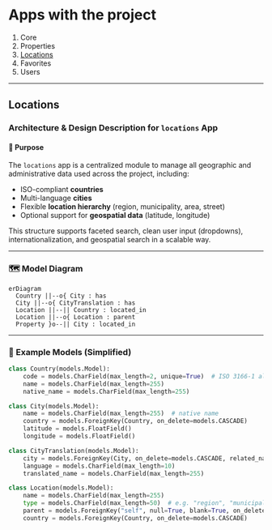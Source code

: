 # Apps with the project

1. Core
2. Properties
3. [Locations](#locations)
4. Favorites
5. Users

---

## Locations

### **Architecture & Design Description for `locations` App**

#### 🧱 Purpose

The `locations` app is a centralized module to manage all geographic and administrative data used across the project, including:

* ISO-compliant **countries**
* Multi-language **cities**
* Flexible **location hierarchy** (region, municipality, area, street)
* Optional support for **geospatial data** (latitude, longitude)

This structure supports faceted search, clean user input (dropdowns), internationalization, and geospatial search in a scalable way.

---

### 🗺️ Model Diagram

```mermaid
erDiagram
  Country ||--o{ City : has
  City ||--o{ CityTranslation : has
  Location ||--|| Country : located_in
  Location ||--o{ Location : parent
  Property }o--|| City : located_in
```

---

### 🧩 Example Models (Simplified)

```python
class Country(models.Model):
    code = models.CharField(max_length=2, unique=True)  # ISO 3166-1 alpha-2
    name = models.CharField(max_length=255)
    native_name = models.CharField(max_length=255)

class City(models.Model):
    name = models.CharField(max_length=255)  # native name
    country = models.ForeignKey(Country, on_delete=models.CASCADE)
    latitude = models.FloatField()
    longitude = models.FloatField()

class CityTranslation(models.Model):
    city = models.ForeignKey(City, on_delete=models.CASCADE, related_name='translations')
    language = models.CharField(max_length=10)
    translated_name = models.CharField(max_length=255)

class Location(models.Model):
    name = models.CharField(max_length=255)
    type = models.CharField(max_length=50)  # e.g. "region", "municipality", "area", "street"
    parent = models.ForeignKey("self", null=True, blank=True, on_delete=models.CASCADE)
    country = models.ForeignKey(Country, on_delete=models.CASCADE)
```

